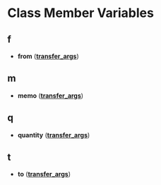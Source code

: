 
# Class Member Variables


## f

* **from** ([**transfer\_args**](structtransfer__args.md))


## m

* **memo** ([**transfer\_args**](structtransfer__args.md))


## q

* **quantity** ([**transfer\_args**](structtransfer__args.md))


## t

* **to** ([**transfer\_args**](structtransfer__args.md))

